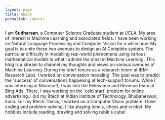 ```yaml
---
layout: page
title: About
permalink: /about/
---
```


I am **Sudharsan**, a Computer Science Graduate student at UCLA. My area of interest is Machine Learning and associated fields. I have been working on Natural Language Processing and Computer Vision for a while now. My goal is to unite these two avenues to design an AI Complete system. The particular difficulty in modelling real-world phenomena using various mathematical models is what I admire the most in Machine Learning. This blog is a stream to channel my thoughts and views on various avenues of Machine Learning. During my brief-tenure as a research intern at IBM-Research Labs, I worked on conversation modeling. The goal was to predict the 'success' of conversations happening at tech-support forums. While I was interning at Microsoft, I was into the Relevance and Revenue team of Bing Ads. There, I was working on the 'cold start' problem for online advertising. I did my Btech at Indian Institute of Technology, Bhubaneswar, India. For my Btech Thesis, I worked on a Computer Vision problem. I love coding and problem-solving. I like playing tennis, chess and cricket. My hobbies include reading, drawing and solving rubik's cube!

